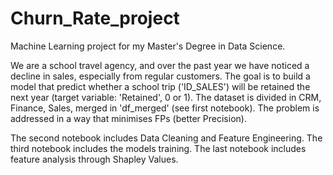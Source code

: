# Churn_Rate_project

Machine Learning project for my Master's Degree in Data Science.

We are a school travel agency, and over the past year we have noticed a decline in sales, especially from regular customers.
The goal is to build a model that predict whether a school trip ('ID_SALES') will be retained the next year (target variable: 'Retained', 0 or 1). 
The dataset is divided in CRM, Finance, Sales, merged in 'df_merged' (see first notebook). The problem is addressed in a way that minimises FPs (better Precision).

The second notebook includes Data Cleaning and Feature Engineering. The third notebook includes the models training. The last notebook includes feature analysis through Shapley Values.
